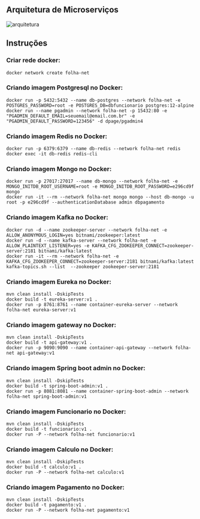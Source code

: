 ## Arquitetura de Microserviços

![arquitetura](https://user-images.githubusercontent.com/59898958/117580068-60df5c80-b0cc-11eb-8b16-8e8155bd3ce4.png)

## Instruções

### Criar rede docker:

```
docker network create folha-net
```

### Criando imagem Postgresql no Docker:

```
docker run -p 5432:5432 --name db-postgres --network folha-net -e POSTGRES_PASSWORD=root -e POSTGRES_DB=dbfuncionario postgres:12-alpine
docker run --name pgadmin --network folha-net -p 15432:80 -e "PGADMIN_DEFAULT_EMAIL=seuemail@email.com.br" -e "PGADMIN_DEFAULT_PASSWORD=123456" -d dpage/pgadmin4
```

### Criando imagem Redis no Docker:

```
docker run -p 6379:6379 --name db-redis --network folha-net redis
docker exec -it db-redis redis-cli
```

### Criando imagem Mongo no Docker:

```
docker run -p 27017:27017 --name db-mongo --network folha-net -e MONGO_INITDB_ROOT_USERNAME=root -e MONGO_INITDB_ROOT_PASSWORD=e296cd9f mongo
docker run -it --rm --network folha-net mongo mongo --host db-mongo -u root -p e296cd9f --authenticationDatabase admin dbpagamento
```

### Criando imagem Kafka no Docker:

```
docker run -d --name zookeeper-server --network folha-net -e ALLOW_ANONYMOUS_LOGIN=yes bitnami/zookeeper:latest
docker run -d --name kafka-server --network folha-net -e ALLOW_PLAINTEXT_LISTENER=yes -e KAFKA_CFG_ZOOKEEPER_CONNECT=zookeeper-server:2181 bitnami/kafka:latest
docker run -it --rm --network folha-net -e KAFKA_CFG_ZOOKEEPER_CONNECT=zookeeper-server:2181 bitnami/kafka:latest kafka-topics.sh --list  --zookeeper zookeeper-server:2181
```

### Criando imagem Eureka no Docker:

```
mvn clean install -DskipTests
docker build -t eureka-server:v1 .
docker run -p 8761:8761 --name container-eureka-server --network folha-net eureka-server:v1
```

### Criando imagem gateway no Docker:

```
mvn clean install -DskipTests
docker build -t api-gateway:v1 .
docker run -p 9090:9090 --name container-api-gateway --network folha-net api-gateway:v1
```

### Criando imagem Spring boot admin no Docker:

```
mvn clean install -DskipTests
docker build -t spring-boot-admin:v1 .
docker run -p 8081:8081 --name container-spring-boot-admin --network folha-net spring-boot-admin:v1
```

### Criando imagem Funcionario no Docker:

```
mvn clean install -DskipTests
docker build -t funcionario:v1 .
docker run -P --network folha-net funcionario:v1
```

### Criando imagem Calculo no Docker:

```
mvn clean install -DskipTests
docker build -t calculo:v1 .
docker run -P --network folha-net calculo:v1
```

### Criando imagem Pagamento no Docker:

```
mvn clean install -DskipTests
docker build -t pagamento:v1 .
docker run -P --network folha-net pagamento:v1
```
